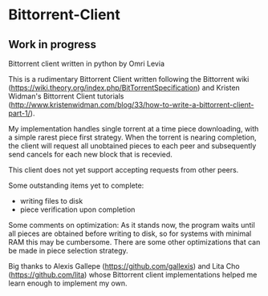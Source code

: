 # Bittorrent-Client
## Work in progress
Bittorrent client written in python by Omri Levia


This is a rudimentary Bittorrent Client written following the Bittorrent wiki (https://wiki.theory.org/index.php/BitTorrentSpecification) 
and Kristen Widman's Bittorrent Client tutorials (http://www.kristenwidman.com/blog/33/how-to-write-a-bittorrent-client-part-1/). 

My implementation handles single torrent at a time piece downloading, with a simple rarest piece first strategy. When the torrent is 
nearing completion, the client will request all unobtained pieces to each peer and subsequently send cancels for each new block that is recevied.

This client does not yet support accepting requests from other peers. 

Some outstanding items yet to complete: 
* writing files to disk 
* piece verification upon completion 

Some comments on optimization:
As it stands now, the program waits until all pieces are obtained before writing to disk, so for systems with minimal RAM this may be cumbersome.
There are some other optimizations that can be made in piece selection strategy. 

Big thanks to Alexis Gallepe (https://github.com/gallexis) and Lita Cho (https://github.com/lita) whose Bittorrent client implementations 
helped me learn enough to implement my own. 
